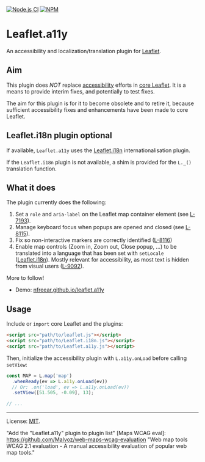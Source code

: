 [![Node.js CI][ci-img]][ci]
[![NPM][npm-img]][npm]

# Leaflet.a11y

An accessibility and localization/translation plugin for [Leaflet][].

## Aim

This plugin does _NOT_ replace [accessibility][] efforts in [core Leaflet][bugs]. It is a means to provide interim fixes, and potentially to test fixes.

The aim for this plugin is for it to become obsolete and to retire it, because sufficient accessibility fixes and enhancements have been made to core Leaflet.

## Leaflet.i18n plugin optional

If available, `Leaflet.a11y` uses the [Leaflet.i18n][] internationalisation plugin.

If the `Leaflet.i18n` plugin is not available, a shim is provided for the `L._()` translation function.

## What it does

The plugin currently does the following:

1. Set a `role` and `aria-label` on the Leaflet map container element (see [L-7193][]).
2. Manage keyboard focus when popups are opened and closed (see [L-8115][]).
3. Fix so non-interactive markers are correctly identified ([L-8116][])
4. Enable map controls (Zoom in, Zoom out, Close popup, ...) to be translated into a language that has been set with `setLocale` ([Leaflet.i18n][]). Mostly relevant for accessibility, as most text is hidden from visual users ([L-9092]).

More to follow!

* Demo: [nfreear.github.io/leaflet.a11y][demo]

## Usage

Include or `import` core Leaflet and the plugins:

```html
<script src="path/to/leaflet.js"></script>
<script src="path/to/Leaflet.i18n.js"></script>
<script src="path/to/Leaflet.a11y.js"></script>
```

Then, initialize the accessibility plugin with `L.a11y.onLoad` before calling `setView`:

```js
const MAP = L.map('map')
  .whenReady(ev => L.a11y.onLoad(ev))
  // Or: .on('load', ev => L.a11y.onLoad(ev))
  .setView([51.505, -0.09], 13);

// ...
```

---
License: [MIT][].

[ci]: https://github.com/nfreear/leaflet.a11y/actions/workflows/node.js.yml
[ci-img]: https://github.com/nfreear/leaflet.a11y/actions/workflows/node.js.yml/badge.svg
[npm]: https://www.npmjs.com/package/leaflet.a11y
[npm-img]: https://img.shields.io/npm/v/leaflet.a11y
[demo]: https://nfreear.github.io/leaflet.a11y/
[Leaflet]: https://leafletjs.com/
[accessibility]: https://leafletjs.com/examples/accessibility/
[Leaflet.i18n]: https://github.com/umap-project/Leaflet.i18n
[MIT x]: https://nfreear.mit-license.org/
[MIT]: https://github.com/nfreear/leaflet.a11y/blob/main/LICENSE
[bugs]: https://github.com/Leaflet/Leaflet/labels/accessibility
[L-7193]: https://github.com/Leaflet/Leaflet/issues/7193
  "Make the leaflet-container a programmatically determinable element"
[L-8115]: https://github.com/Leaflet/Leaflet/issues/8115
  "Focus management between markers and popups"
[L-8116]: https://github.com/Leaflet/Leaflet/issues/8116
  "Discern interactive markers from non-interactive markers"
[L-9092]: https://github.com/Leaflet/Leaflet/issues/9092
  "feat: Add placeholder function for translation/localization/i18n to Leaflet"
[L-9087]: https://github.com/Leaflet/Leaflet/pull/9087
  "Add the "Leaflet.a11y" plugin to plugin list"
[Maps WCAG eval]: https://github.com/Malvoz/web-maps-wcag-evaluation
  "Web map tools WCAG 2.1 evaluation - A manual accessibility evaluation of popular web map tools."
